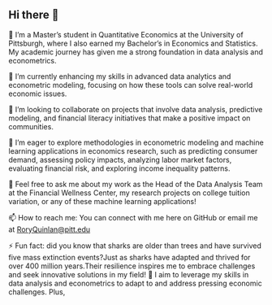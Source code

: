 ## Hi there 👋

🔭 I’m a Master’s student in Quantitative Economics at the University of Pittsburgh, where I also earned my Bachelor’s in Economics and Statistics. My academic journey has given me a strong foundation in data analysis and econometrics.

🌱 I’m currently enhancing my skills in advanced data analytics and econometric modeling, focusing on how these tools can solve real-world economic issues.

👯 I’m looking to collaborate on projects that involve data analysis, predictive modeling, and financial literacy initiatives that make a positive impact on communities.

🤔 I’m eager to explore methodologies in econometric modeling and machine learning applications in economics research, such as predicting consumer demand, assessing policy impacts, analyzing labor market factors, evaluating financial risk, and exploring income inequality patterns.

💬 Feel free to ask me about my work as the Head of the Data Analysis Team at the Financial Wellness Center, my research projects on college tuition variation, or any of these machine learning applications!

📫 How to reach me: You can connect with me here on GitHub or email me at RoryQuinlan@pitt.edu

⚡ Fun fact: did you know that sharks are older than trees and have survived five mass extinction events?Just as sharks have adapted and thrived for over 400 million years.Their resilience inspires me to embrace challenges and seek innovative solutions in my field! 🦈 I aim to leverage my skills in data analysis and econometrics to adapt to and address pressing economic challenges. Plus,  

